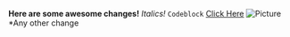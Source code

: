 **Here are some awesome changes!**
*Italics!*
```Codeblock```
[Click Here](adam.com)
![Picture](adam.com/awesome.jpg)
*Any other change

